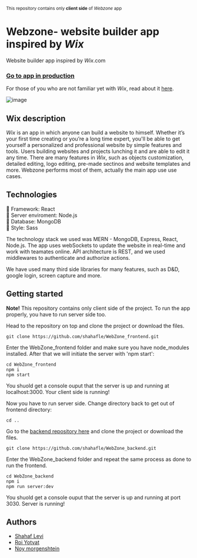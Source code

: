 <sub>This repository contains only **client side** of _Webzone_ app </sub>
# Webzone- website builder app inspired by _Wix_

Website builder app inspired by _Wix_.com

### [Go to app in production](https://webzone.onrender.com/)

For those of you who are not familiar yet with _Wix_, read about it [here](#wix-description). 

![image](https://user-images.githubusercontent.com/88834944/198869046-457eb628-98bf-490a-9eff-6a8e8b5fcee1.png)

## Wix description
_Wix_ is an app in which anyone can build a website to himself. Whether it’s your first time creating or you’re a long time expert, you'll be able to get yourself a personalized and professional website by simple features and tools. Users building websites and projects lunching it and are able to edit it any time. There are many features in _Wix_, such as objects customization, detailed editing, logo editing, pre-made sectinos and website templates and more. Webzone performs most of them, actually the main app use use cases.

## Technologies
🧰 Framework: React  
🔌 Server enviroment: Node.js  
💾 Database: MongoDB  
🎨 Style: Sass

The technology stack we used was MERN - MongoDB, Express, React, Node.js.
The app uses webSockets to update the website in real-time and work with teamates online.
API architecture is REST, and we used middlewares to authenticate and authorize actions.

We have used many third side libraries for many features, such as D&D, google login, screen capture and more.

## Getting started
**Note!** This repository contains only client side of the project. To run the app properly, you have to run server side too.

Head to the repository on top and clone the project or download the files.

```
git clone https://github.com/shahafle/WebZone_frontend.git
```

Enter the WebZone_frontend folder and make sure you have node_modules installed. After that we will initiate the server with 'npm start':

```
cd WebZone_frontend
npm i 
npm start
```
You shuold get a console ouput that the server is up and running at localhost:3000. Your client side is running!

Now you have to run server side. Change directory back to get out of frontend directory:

```
cd ..
```

Go to the [backend repository here](https://github.com/shahafle/WebZone_backend) and clone the project or download the files. 

```
git clone https://github.com/shahafle/WebZone_backend.git
```

Enter the WebZone_backend folder and repeat the same process as done to run the frontend.

```
cd WebZone_backend
npm i 
npm run server:dev
```
You shuold get a console ouput that the server is up and running at port 3030. Server is running!


## Authors
* [Shahaf Levi](https://github.com/shahafle)
* [Roi Yotvat](https://github.com/roiyot26)
* [Noy morgenshtein](https://github.com/Noy25)
